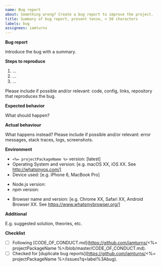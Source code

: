 ```yaml
---
name: Bug report
about: Something wrong? Create a bug report to improve the project.
title: Summary of bug report, present tense, < 50 characters
labels: bug
assignees: iamturns
---
```


<!--
Thanks for contributing!
-->

**Bug report**

Introduce the bug with a summary.

**Steps to reproduce**

1. ...
2. ...
3. ...

Please include if possible and/or relevant: code, config, links, repository that reproduces the bug.

**Expected behavior**

What should happen?

**Actual behaviour**

What happens instead? Please include if possible and/or relevant: error messages, stack traces, logs, screenshots.

**Environment**

- `<%= projectPackageName %>` version: [latest]
- Operating System and version: [e.g. macOS XX, iOS XX. See http://whatsmyos.com/]
- Device used: [e.g. iPhone 6, MacBook Pro]

<!-- Server-side bug? Fill in details below. Othewise, remove items. -->

- Node.js version:
- npm version:

<!-- Client-side bug? Fill in details below. Othewise, remove items. -->

- Browser name and version: [e.g. Chrome XX, Safari XX, Android Browser XX. See https://www.whatsmybrowser.org/]

**Additional**

E.g. suggested solution, theories, etc.

**Checklist**

<!-- Put an x in the boxes that apply: [X]. You can also fill these out after creating the PR. If you're unsure about any of them, don't hesitate to ask. We're here to help! -->

- [ ] Following [CODE_OF_CONDUCT.md](https://github.com/iamturns/<%= projectPackageName %>/blob/master/CODE_OF_CONDUCT.md).
- [ ] Checked for [duplicate bug reports](https://github.com/iamturns/<%= projectPackageName %>/issues?q=label%3Abug).
